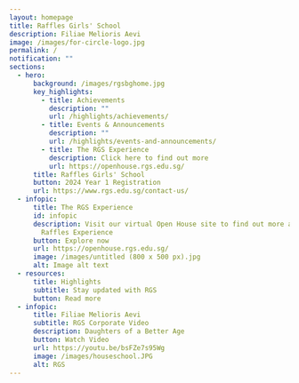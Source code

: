 ```yaml
---
layout: homepage
title: Raffles Girls' School
description: Filiae Melioris Aevi
image: /images/for-circle-logo.jpg
permalink: /
notification: ""
sections:
  - hero:
      background: /images/rgsbghome.jpg
      key_highlights:
        - title: Achievements
          description: ""
          url: /highlights/achievements/
        - title: Events & Announcements
          description: ""
          url: /highlights/events-and-announcements/
        - title: The RGS Experience
          description: Click here to find out more
          url: https://openhouse.rgs.edu.sg/
      title: Raffles Girls' School
      button: 2024 Year 1 Registration
      url: https://www.rgs.edu.sg/contact-us/
  - infopic:
      title: The RGS Experience
      id: infopic
      description: Visit our virtual Open House site to find out more about the
        Raffles Experience
      button: Explore now
      url: https://openhouse.rgs.edu.sg/
      image: /images/untitled (800 x 500 px).jpg
      alt: Image alt text
  - resources:
      title: Highlights
      subtitle: Stay updated with RGS
      button: Read more
  - infopic:
      title: Filiae Melioris Aevi
      subtitle: RGS Corporate Video
      description: Daughters of a Better Age
      button: Watch Video
      url: https://youtu.be/bsFZe7s95Wg
      image: /images/houseschool.JPG
      alt: RGS
---
```

